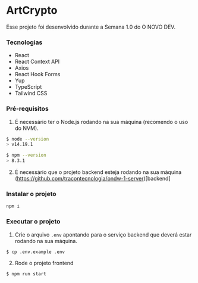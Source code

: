# ArtCrypto

Esse projeto foi desenvolvido durante a Semana 1.0 do O NOVO DEV.

### Tecnologias

- React
- React Context API
- Axios
- React Hook Forms
- Yup
- TypeScript
- Tailwind CSS

### Pré-requisitos

1. É necessário ter o Node.js rodando na sua máquina (recomendo o uso do NVM).

```bash
$ node --version
> v14.19.1

$ npm --version
> 8.3.1
```

2. É necessário que o projeto backend esteja rodando na sua máquina (https://github.com/tracontecnologia/ondw-1-server)[backend]

### Instalar o projeto

```bash
npm i
```

### Executar o projeto

1. Crie o arquivo `.env` apontando para o serviço backend que deverá estar rodando na sua máquina.

```bash
$ cp .env.example .env
```

2. Rode o projeto frontend

```bash
$ npm run start
```
